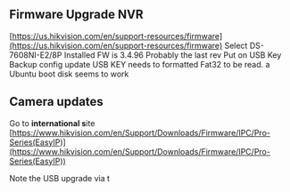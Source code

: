 


## Firmware Upgrade NVR
[https://us.hikvision.com/en/support-resources/firmware](https://us.hikvision.com/en/support-resources/firmware)
Select DS-7608NI-E2/8P
Installed FW is 3.4.96 Probably the last rev
Put on USB Key
Backup config
update
USB KEY needs to formatted Fat32 to be read.  a Ubuntu boot disk seems to work

## Camera updates
Go to **international s**ite
[https://www.hikvision.com/en/Support/Downloads/Firmware/IPC/Pro-Series(EasyIP)](https://www.hikvision.com/en/Support/Downloads/Firmware/IPC/Pro-Series(EasyIP))

Note the USB upgrade via t
<!--stackedit_data:
eyJoaXN0b3J5IjpbMTQyMjU1MjYyMywtNzYyMDIzNTg0LDEzND
QwMDE2NjksMTE5Mzc3NzA4MSwxODA5MTgzMDFdfQ==
-->